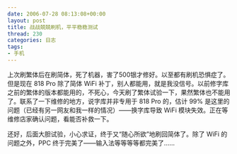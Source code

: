 ```yaml
---
date: 2006-07-28 08:13:08+00:00
layout: post
title: 战战兢兢刷机，平平稳稳测试
thread: 230
categories: 日志
tags:
- 手机
---
```


上次刷繁体后在刷简体，死了机器，害了500银才修好。以至都有刷机恐惧症了。  
但是现在 818 Pro 除了简体 WiFi 补丁，别人都能用，就是我没信号。以前修字库之前的繁体的版本都能用的，不死心，今天刷了繁体试验一下，果然繁体也不能用了。联系了一下维修的地方，说字库并非专用于 818 Pro 的，估计 99% 是这里的问题（已经有另一网友和我一样的情况）——换字库导致 WiFi 模块失效。正在等维修店家确认问题，看能否补救一下。  
  
还好，后面大胆试验，小心求证，终于又“随心所欲”地刷回简体了。除了 WiFi 的问题之外，PPC 终于完美了——输入法等等等等都完美了……
